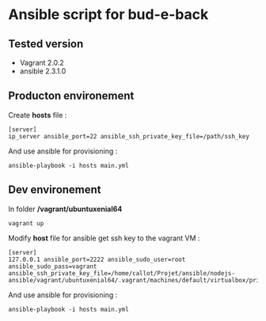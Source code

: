 # Ansible script for bud-e-back 
## Tested version 
- Vagrant 2.0.2
- ansible 2.3.1.0

## Producton environement
Create **hosts** file : 
```
[server]
ip_server ansible_port=22 ansible_ssh_private_key_file=/path/ssh_key
```
And use ansible for provisioning : 
```
ansible-playbook -i hosts main.yml
```
## Dev environement
In folder **/vagrant/ubuntuxenial64**
```
vagrant up
```
Modify **host** file for ansible get ssh key to the vagrant VM :
```
[server]
127.0.0.1 ansible_port=2222 ansible_sudo_user=root ansible_sudo_pass=vagrant ansible_ssh_private_key_file=/home/callot/Projet/ansible/nodejs-ansible/vagrant/ubuntuxenial64/.vagrant/machines/default/virtualbox/private_key
```
And use ansible for provisioning : 
```
ansible-playbook -i hosts main.yml
```
